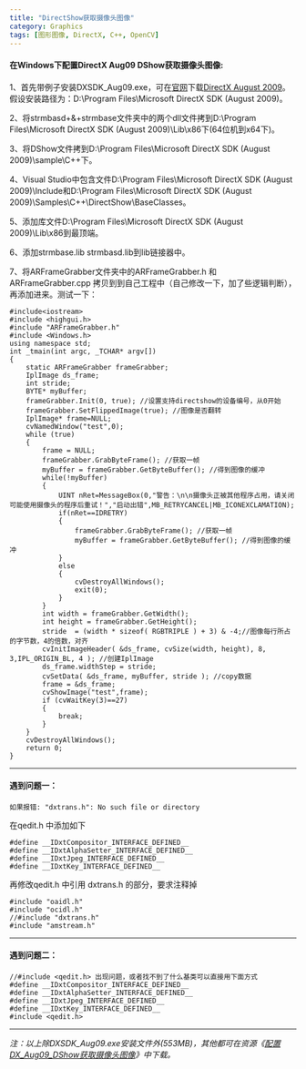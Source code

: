 ```yaml
---
title: "DirectShow获取摄像头图像"
category: Graphics
tags: [图形图像, DirectX, C++, OpenCV]
---
```


#### 在Windows下配置DirectX Aug09 DShow获取摄像头图像:

1、首先带例子安装DXSDK_Aug09.exe，可在[官网](http://msdn.microsoft.com/directx/)下载[DirectX August 2009](http://download.microsoft.com/download/4/C/F/4CFED5F5-B11C-4159-9ADC-E133B7E42E5C/DXSDK_Aug09.exe)。假设安装路径为：D:\Program Files\Microsoft DirectX SDK (August 2009)。

2、将strmbasd+&+strmbase文件夹中的两个dll文件拷到D:\Program Files\Microsoft DirectX SDK (August 2009)\Lib\x86下(64位机到x64下)。

3、将DShow文件拷到D:\Program Files\Microsoft DirectX SDK (August 2009)\sample\C++下。

<!-- more -->

4、Visual Studio中包含文件D:\Program Files\Microsoft DirectX SDK (August 2009)\Include和D:\Program Files\Microsoft DirectX SDK (August 2009)\Samples\C++\DirectShow\BaseClasses。

5、添加库文件D:\Program Files\Microsoft DirectX SDK (August 2009)\Lib\x86到最顶端。

6、添加strmbase.lib strmbasd.lib到lib链接器中。

7、将ARFrameGrabber文件夹中的ARFrameGrabber.h 和 ARFrameGrabber.cpp 拷贝到到自己工程中（自己修改一下，加了些逻辑判断），再添加进来。测试一下：

```c_cpp
#include<iostream>  
#include <highgui.h>  
#include "ARFrameGrabber.h"  
#include <Windows.h>  
using namespace std;  
int _tmain(int argc, _TCHAR* argv[])  
{  
    static ARFrameGrabber frameGrabber;  
    IplImage ds_frame;  
    int stride;  
    BYTE* myBuffer;  
    frameGrabber.Init(0, true); //设置支持directshow的设备编号，从0开始  
    frameGrabber.SetFlippedImage(true); //图像是否翻转  
    IplImage* frame=NULL;  
    cvNamedWindow("test",0);  
    while (true)  
    {  
        frame = NULL;  
        frameGrabber.GrabByteFrame(); //获取一帧  
        myBuffer = frameGrabber.GetByteBuffer(); //得到图像的缓冲  
        while(!myBuffer)  
        {  
            UINT nRet=MessageBox(0,"警告：\n\n摄像头正被其他程序占用，请关闭可能使用摄像头的程序后重试！","启动出错",MB_RETRYCANCEL|MB_ICONEXCLAMATION);  
            if(nRet==IDRETRY)  
            {  
                frameGrabber.GrabByteFrame(); //获取一帧  
                myBuffer = frameGrabber.GetByteBuffer(); //得到图像的缓冲  
            }  
            else  
            {  
                cvDestroyAllWindows();  
                exit(0);  
            }  
        }  
        int width = frameGrabber.GetWidth();  
        int height = frameGrabber.GetHeight();  
        stride  = (width * sizeof( RGBTRIPLE ) + 3) & -4;//图像每行所占的字节数，4的倍数，对齐  
        cvInitImageHeader( &ds_frame, cvSize(width, height), 8, 3,IPL_ORIGIN_BL, 4 ); //创建IplImage  
        ds_frame.widthStep = stride;  
        cvSetData( &ds_frame, myBuffer, stride ); //copy数据  
        frame = &ds_frame;  
        cvShowImage("test",frame);  
        if (cvWaitKey(3)==27)  
        {  
            break;  
        }  
    }  
    cvDestroyAllWindows();  
    return 0;  
}
```

----

#### 遇到问题一：

```c_cpp
如果报错: "dxtrans.h": No such file or directory
```

在qedit.h 中添加如下

```c_cpp
#define __IDxtCompositor_INTERFACE_DEFINED__   
#define __IDxtAlphaSetter_INTERFACE_DEFINED__   
#define __IDxtJpeg_INTERFACE_DEFINED__   
#define __IDxtKey_INTERFACE_DEFINED__  
```

再修改qedit.h 中引用 dxtrans.h 的部分，要求注释掉

```c_cpp
#include "oaidl.h"  
#include "ocidl.h"  
//#include "dxtrans.h"  
#include "amstream.h"  
```

----

#### 遇到问题二：

```c_cpp
//#include <qedit.h> 出现问题，或者找不到了什么基类可以直接用下面方式  
#define __IDxtCompositor_INTERFACE_DEFINED__   
#define __IDxtAlphaSetter_INTERFACE_DEFINED__   
#define __IDxtJpeg_INTERFACE_DEFINED__   
#define __IDxtKey_INTERFACE_DEFINED__   
#include <qedit.h>
```

---
*注：以上除DXSDK_Aug09.exe安装文件外(553MB)，其他都可在资源《[配置DX_Aug09_DShow获取摄像头图像](http://download.csdn.net/download/waterstrong/3981334)》中下载。*
